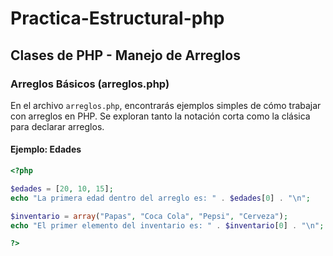# Practica-Estructural-php

## Clases de PHP - Manejo de Arreglos

### Arreglos Básicos (arreglos.php)

En el archivo `arreglos.php`, encontrarás ejemplos simples de cómo trabajar con arreglos en PHP. Se exploran tanto la notación corta como la clásica para declarar arreglos.

#### Ejemplo: Edades

```php
<?php

$edades = [20, 10, 15];
echo "La primera edad dentro del arreglo es: " . $edades[0] . "\n";

$inventario = array("Papas", "Coca Cola", "Pepsi", "Cerveza");
echo "El primer elemento del inventario es: " . $inventario[0] . "\n";

?>
